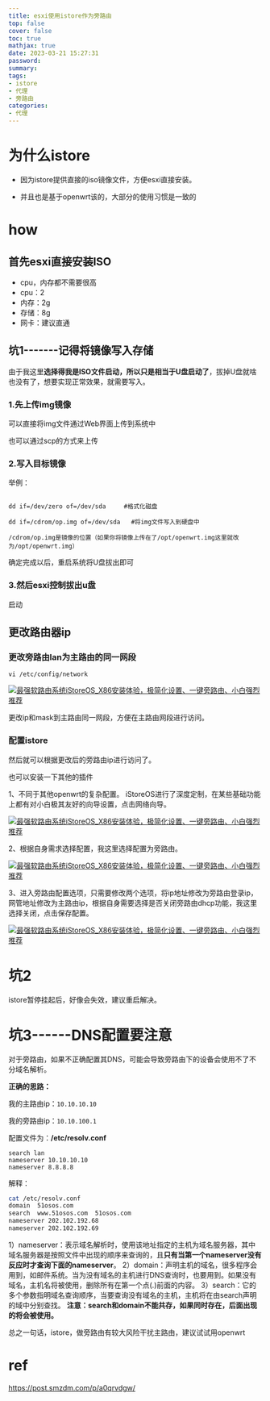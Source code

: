 ```yaml
---
title: esxi使用istore作为旁路由
top: false
cover: false
toc: true
mathjax: true
date: 2023-03-21 15:27:31
password:
summary:
tags:
- istore
- 代理
- 旁路由
categories:
- 代理
---
```


# 为什么istore

- 因为istore提供直接的iso镜像文件，方便esxi直接安装。

- 并且也是基于openwrt该的，大部分的使用习惯是一致的



# how

## 首先esxi直接安装ISO

- cpu，内存都不需要很高
- cpu：2
- 内存：2g
- 存储：8g
- 网卡：建议直通





## 坑1-------记得将镜像写入存储

由于我这里**选择得我是ISO文件启动，所以只是相当于U盘启动了**，拔掉U盘就啥也没有了，想要实现正常效果，就需要写入。







### 1.先上传img镜像

可以直接将img文件通过Web界面上传到系统中

也可以通过scp的方式来上传



### 2.写入目标镜像

举例：

```

dd if=/dev/zero of=/dev/sda     #格式化磁盘

dd if=/cdrom/op.img of=/dev/sda   #将img文件写入到硬盘中

/cdrom/op.img是镜像的位置（如果你将镜像上传在了/opt/openwrt.img这里就改为/opt/openwrt.img）

```

确定完成以后，重启系统将U盘拔出即可



### 3.然后esxi控制拔出u盘

启动





## 更改路由器ip





### 更改旁路由lan为主路由的同一网段

`vi /etc/config/network`

[![最强软路由系统iStoreOS_X86安装体验，极简化设置、一键旁路由、小白强烈推荐](https://qnam.smzdm.com/202205/07/62761ff381ca43592.png_e1080.jpg)](https://cdn.jsdelivr.net/gh/kengerlwl/kengerlwl.github.io/image/5983908472625ebc769d6753cd4062a4/4e4db73fbc922244899f840ce1fcc74b.png)

更改ip和mask到主路由同一网段，方便在主路由网段进行访问。



### 配置istore

然后就可以根据更改后的旁路由ip进行访问了。

也可以安装一下其他的插件

1、不同于其他openwrt的复杂配置。 iStoreOS进行了深度定制，在某些基础功能上都有对小白极其友好的向导设置，点击网络向导。

[![最强软路由系统iStoreOS_X86安装体验，极简化设置、一键旁路由、小白强烈推荐](https://qnam.smzdm.com/202205/07/62761ff410d712913.png_e1080.jpg)](https://cdn.jsdelivr.net/gh/kengerlwl/kengerlwl.github.io/image/5983908472625ebc769d6753cd4062a4/cedc20c4e21949b386304e70c4ad0ec9.png)

2、根据自身需求选择配置，我这里选择配置为旁路由。

[![最强软路由系统iStoreOS_X86安装体验，极简化设置、一键旁路由、小白强烈推荐](https://qnam.smzdm.com/202205/07/62761ff4341e22968.png_e1080.jpg)](https://cdn.jsdelivr.net/gh/kengerlwl/kengerlwl.github.io/image/5983908472625ebc769d6753cd4062a4/bd50cb647804ee660a3e10a69502b3ba.png)

3、进入旁路由配置选项，只需要修改两个选项，将ip地址修改为旁路由登录ip，网管地址修改为主路由ip，根据自身需要选择是否关闭旁路由dhcp功能，我这里选择关闭，点击保存配置。

[![最强软路由系统iStoreOS_X86安装体验，极简化设置、一键旁路由、小白强烈推荐](https://qnam.smzdm.com/202205/07/62761ff431d787474.png_e1080.jpg)](https://cdn.jsdelivr.net/gh/kengerlwl/kengerlwl.github.io/image/5983908472625ebc769d6753cd4062a4/e09ffad009cb129455cfc0b25597495b.png)







# 坑2

istore暂停挂起后，好像会失效，建议重启解决。





# 坑3------DNS配置要注意

对于旁路由，如果不正确配置其DNS，可能会导致旁路由下的设备会使用不了不分域名解析。

**正确的思路：**

我的主路由ip：`10.10.10.10`

我的旁路由ip：`10.10.100.1`

配置文件为：**/etc/resolv.conf** 

```
search lan
nameserver 10.10.10.10
nameserver 8.8.8.8
```

解释：

```bash
cat /etc/resolv.conf
domain  51osos.com
search  www.51osos.com  51osos.com
nameserver 202.102.192.68
nameserver 202.102.192.69
```

1）nameserver：表示域名解析时，使用该地址指定的主机为域名服务器，其中域名服务器是按照文件中出现的顺序来查询的，且**只有当第一个nameserver没有反应时才查询下面的nameserver**。
2）domain：声明主机的域名，很多程序会用到，如邮件系统。当为没有域名的主机进行DNS查询时，也要用到。如果没有域名，主机名将被使用，删除所有在第一个点(.)前面的内容。
3）search：它的多个参数指明域名查询顺序，当要查询没有域名的主机，主机将在由search声明的域中分别查找。
**注意：search和domain不能共存，如果同时存在，后面出现的将会被使用。**



总之一句话，istore，做旁路由有较大风险干扰主路由，建议试试用openwrt



# ref

https://post.smzdm.com/p/a0qrvdgw/

